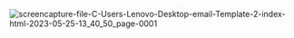 ![screencapture-file-C-Users-Lenovo-Desktop-email-Template-2-index-html-2023-05-25-13_40_50_page-0001](https://github.com/Dev202300/eye_makeup/assets/82273106/d410ea84-5f78-47b6-beb3-fbd1102acdb7)
